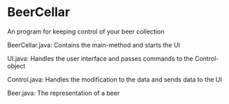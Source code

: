 # BeerCellar
An program for keeping control of your beer collection

BeerCellar.java: Contains the main-method and starts the UI

UI.java: Handles the user interface and passes commands to the Control-object

Control.java: Handles the modification to the data and sends data to the UI

Beer.java: The representation of a beer

